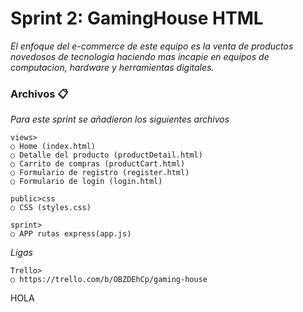 

# Sprint 2: GamingHouse HTML

_El enfoque del e-commerce de este equipo es la venta de productos novedosos de tecnologia 
haciendo mas incapie en equipos de computacion, hardware y herramientas digitales._


### Archivos 📋

_Para este sprint se añadieron los siguientes archivos_

```
views>
○ Home (index.html)
○ Detalle del producto (productDetail.html)
○ Carrito de compras (productCart.html)
○ Formulario de registro (register.html)
○ Formulario de login (login.html)
```

```
public>css
○ CSS (styles.css)
```

```
sprint>
○ APP rutas express(app.js)
```

_Ligas_

```
Trello>
○ https://trello.com/b/OBZDEhCp/gaming-house
```

HOLA